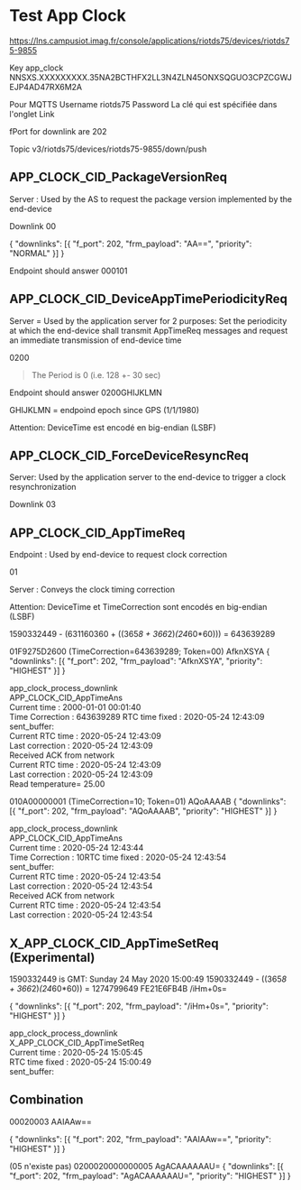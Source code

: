 # Test App Clock


https://lns.campusiot.imag.fr/console/applications/riotds75/devices/riotds75-9855

Key app_clock
NNSXS.XXXXXXXXX.35NA2BCTHFX2LL3N4ZLN45ONXSQGUO3CPZCGWJEJP4AD47RX6M2A

Pour MQTTS
Username riotds75
Password La clé qui est spécifiée dans l'onglet Link

fPort for downlink are 202


Topic v3/riotds75/devices/riotds75-9855/down/push


## APP_CLOCK_CID_PackageVersionReq
Server : Used by the AS to request the package version implemented by the end-device

Downlink
00

{
  "downlinks": [{
    "f_port": 202,
    "frm_payload": "AA==",
    "priority": "NORMAL"
  }]
}



Endpoint should answer
000101


## APP_CLOCK_CID_DeviceAppTimePeriodicityReq
Server =  Used by the application server for 2 purposes: Set the periodicity at which the end-device shall transmit AppTimeReq messages and request an immediate transmission of end-device time

0200

> The Period is 0 (i.e. 128 +- 30 sec)

Endpoint should answer
0200GHIJKLMN

GHIJKLMN = endpoind epoch since GPS (1/1/1980)

Attention: DeviceTime est encodé en big-endian (LSBF)


## APP_CLOCK_CID_ForceDeviceResyncReq
Server: Used by the application server to the end-device to trigger a clock resynchronization

Downlink
03


## APP_CLOCK_CID_AppTimeReq

Endpoint : Used by end-device to request clock correction

01

Server : Conveys the clock timing correction


Attention: DeviceTime et TimeCorrection sont encodés en big-endian (LSBF)

1590332449 - (631160360 + ((365*8 + 366*2)*(24*60*60))) = 643639289

01F9275D2600 (TimeCorrection=643639289; Token=00)
AfknXSYA
{
  "downlinks": [{
    "f_port": 202,
    "frm_payload": "AfknXSYA",
    "priority": "HIGHEST"
  }]
}


app_clock_process_downlink                                                                                
APP_CLOCK_CID_AppTimeAns                                                                                  
Current time    :   2000-01-01 00:01:40                                                                   
Time Correction : 643639289
RTC time fixed  :   2020-05-24 12:43:09                                        
sent_buffer:                                                                                              
Current RTC time :   2020-05-24 12:43:09                                                                  
Last correction  :   2020-05-24 12:43:09                                                                  
Received ACK from network                                                                                 
Current RTC time :   2020-05-24 12:43:09                                                                  
Last correction  :   2020-05-24 12:43:09                                                                  
Read temperature= 25.00                                                                                   



010A00000001 (TimeCorrection=10; Token=01)
AQoAAAAB
{
  "downlinks": [{
    "f_port": 202,
    "frm_payload": "AQoAAAAB",
    "priority": "HIGHEST"
  }]
}

app_clock_process_downlink                                                                                
APP_CLOCK_CID_AppTimeAns                                                                                  
Current time    :   2020-05-24 12:43:44                                                                   
Time Correction : 10RTC time fixed  :   2020-05-24 12:43:54                                               
sent_buffer:                                                                                              
Current RTC time :   2020-05-24 12:43:54                                                                  
Last correction  :   2020-05-24 12:43:54                                                                  
Received ACK from network                                                                                 
Current RTC time :   2020-05-24 12:43:54                                                                  
Last correction  :   2020-05-24 12:43:54                                                                  



## X_APP_CLOCK_CID_AppTimeSetReq (Experimental)

1590332449 is GMT: Sunday 24 May 2020 15:00:49
1590332449 - ((365*8 + 366*2)*(24*60*60)) = 1274799649
FE21E6FB4B
/iHm+0s=

{
  "downlinks": [{
    "f_port": 202,
    "frm_payload": "/iHm+0s=",
    "priority": "HIGHEST"
  }]
}

app_clock_process_downlink                                                                                
X_APP_CLOCK_CID_AppTimeSetReq                                                                             
Current time    :   2020-05-24 15:05:45                                                                   
RTC time fixed  :   2020-05-24 15:00:49                                                                   
sent_buffer:                                                                                              


## Combination

00020003
AAIAAw==

{
  "downlinks": [{
    "f_port": 202,
    "frm_payload": "AAIAAw==",
    "priority": "HIGHEST"
  }]
}


(05 n'existe pas)
0200020000000005
AgACAAAAAAU=
{
  "downlinks": [{
    "f_port": 202,
    "frm_payload": "AgACAAAAAAU=",
    "priority": "HIGHEST"
  }]
}

